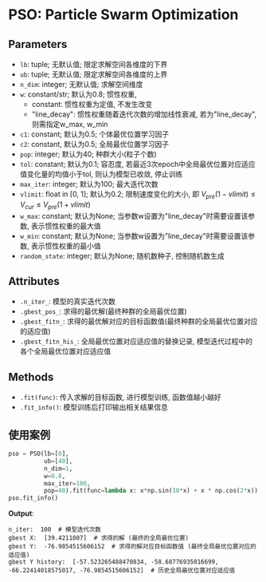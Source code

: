 # PSO: Particle Swarm Optimization

## Parameters
- `lb`: tuple; 无默认值; 限定求解空间各维度的下界
- `ub`: tuple; 无默认值; 限定求解空间各维度的上界
- `n_dim`: integer; 无默认值; 求解空间维度
- `w`: constant/str; 默认为0.8; 惯性权重,
  - constant: 惯性权重为定值, 不发生改变
  - "line_decay": 惯性权重随着迭代次数的增加线性衰减, 若为"line_decay", 则需指定w_max, w_min
- `c1`: constant; 默认为0.5; 个体最优位置学习因子
- `c2`: constant, 默认为0.5; 全局最优位置学习因子
- `pop`: integer; 默认为40; 种群大小(粒子个数)
- `tol`: constant; 默认为0.1; 容忍度, 若最近3次epoch中全局最优位置对应适应值变化量的均值小于tol, 则认为模型已收敛, 停止训练
- `max_iter`: integer; 默认为100; 最大迭代次数
- `vlimit`: float in [0, 1]; 默认为0.2; 限制速度变化的大小, 即 $V_{pre}(1-vlimit)\le V_{cur} \le V_{pre}(1+vlimit)$
- `w_max`: constant; 默认为None; 当参数w设置为"line_decay"时需要设置该参数, 表示惯性权重的最大值
- `w_min`: constant; 默认为None; 当参数w设置为"line_decay"时需要设置该参数, 表示惯性权重的最小值
- `random_state`: integer; 默认为None; 随机数种子, 控制随机数生成

## Attributes
- `.n_iter_`: 模型的真实迭代次数
- `.gbest_pos_`: 求得的最优解(最终种群的全局最优位置)
- `.gbest_fitn_`: 求得的最优解对应的目标函数值(最终种群的全局最优位置对应的适应值)
- `.gbest_fitn_his_`: 全局最优位置对应适应值的替换记录, 模型迭代过程中的各个全局最优位置对应适应值

## Methods
- `.fit(func)`: 传入求解的目标函数, 进行模型训练, 函数值越小越好
- `.fit_info()`: 模型训练后打印输出相关结果信息

## 使用案例
``` python
pso = PSO(lb=[0],
          ub=[40],
          n_dim=1,
          w=0.8,
          max_iter=100,
          pop=40).fit(func=lambda x: x*np.sin(10*x) + x * np.cos(2*x))
pso.fit_info()
```
**Output**: 
```
n_iter:  100  # 模型迭代次数
gbest X:  [39.4211807]  # 求得的解 (最终的全局最优位置)
gbest Y:  -76.9854515606152  # 求得的解对应目标函数值 (最终全局最优位置对应的适应值)
gbest Y history:  [-57.523265488470834, -58.68776935016699, -66.22414018575017, -76.9854515606152]  # 历史全局最优位置对应适应值
```
